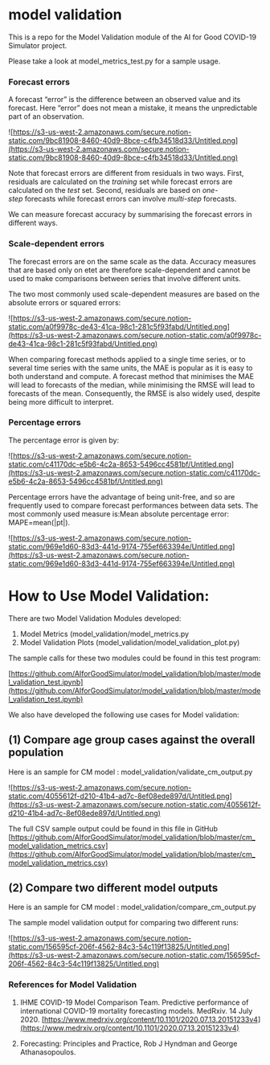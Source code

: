 # model validation
This is a  repo for the Model Validation module of the AI for Good COVID-19 Simulator project.

Please take a look at model_metrics_test.py for a sample usage.

### Forecast errors

A forecast “error” is the difference between an observed value and its forecast. Here “error” does not mean a mistake, it means the unpredictable part of an observation. 

![https://s3-us-west-2.amazonaws.com/secure.notion-static.com/9bc81908-8460-40d9-8bce-c4fb34518d33/Untitled.png](https://s3-us-west-2.amazonaws.com/secure.notion-static.com/9bc81908-8460-40d9-8bce-c4fb34518d33/Untitled.png)

Note that forecast errors are different from residuals in two ways. First, residuals are calculated on the *training* set while forecast errors are calculated on the *test* set. Second, residuals are based on *one-step* forecasts while forecast errors can involve *multi-step* forecasts.

We can measure forecast accuracy by summarising the forecast errors in different ways.

### Scale-dependent errors

The forecast errors are on the same scale as the data. Accuracy measures that are based only on etet are therefore scale-dependent and cannot be used to make comparisons between series that involve different units.

The two most commonly used scale-dependent measures are based on the absolute errors or squared errors: 

![https://s3-us-west-2.amazonaws.com/secure.notion-static.com/a0f9978c-de43-41ca-98c1-281c5f93fabd/Untitled.png](https://s3-us-west-2.amazonaws.com/secure.notion-static.com/a0f9978c-de43-41ca-98c1-281c5f93fabd/Untitled.png)

When comparing forecast methods applied to a single time series, or to several time series with the same units, the MAE is popular as it is easy to both understand and compute. A forecast method that minimises the MAE will lead to forecasts of the median, while minimising the RMSE will lead to forecasts of the mean. Consequently, the RMSE is also widely used, despite being more difficult to interpret.

### Percentage errors

The percentage error is given by:

![https://s3-us-west-2.amazonaws.com/secure.notion-static.com/c41170dc-e5b6-4c2a-8653-5496cc4581bf/Untitled.png](https://s3-us-west-2.amazonaws.com/secure.notion-static.com/c41170dc-e5b6-4c2a-8653-5496cc4581bf/Untitled.png)

Percentage errors have the advantage of being unit-free, and so are frequently used to compare forecast performances between data sets. The most commonly used measure is:Mean absolute percentage error: MAPE=mean(|pt|).

![https://s3-us-west-2.amazonaws.com/secure.notion-static.com/969e1d60-83d3-441d-9174-755ef663394e/Untitled.png](https://s3-us-west-2.amazonaws.com/secure.notion-static.com/969e1d60-83d3-441d-9174-755ef663394e/Untitled.png)


# How to Use Model Validation:

There are two Model Validation Modules developed:

1. Model Metrics (model_validation/model_metrics.py
2. Model Validation Plots (model_validation/model_validation_plot.py)

The sample calls for these two modules could be found in this test program:

[https://github.com/AIforGoodSimulator/model_validation/blob/master/model_validation_test.ipynb](https://github.com/AIforGoodSimulator/model_validation/blob/master/model_validation_test.ipynb)

We also have developed the following use cases for Model validation:

## (1) Compare age group cases against the overall population

Here is an sample for CM model : model_validation/validate_cm_output.py

![https://s3-us-west-2.amazonaws.com/secure.notion-static.com/4055612f-d210-41b4-ad7c-8ef08ede897d/Untitled.png](https://s3-us-west-2.amazonaws.com/secure.notion-static.com/4055612f-d210-41b4-ad7c-8ef08ede897d/Untitled.png)

The full CSV sample output could be found in this file in GitHub
[https://github.com/AIforGoodSimulator/model_validation/blob/master/cm_model_validation_metrics.csv](https://github.com/AIforGoodSimulator/model_validation/blob/master/cm_model_validation_metrics.csv)

## (2) Compare two different model outputs

Here is an sample for CM model : model_validation/compare_cm_output.py

The sample model validation output for comparing two different runs:

![https://s3-us-west-2.amazonaws.com/secure.notion-static.com/156595cf-206f-4562-84c3-54c119f13825/Untitled.png](https://s3-us-west-2.amazonaws.com/secure.notion-static.com/156595cf-206f-4562-84c3-54c119f13825/Untitled.png)


### References for Model Validation

1) IHME COVID-19 Model Comparison Team. Predictive performance of international COVID-19 mortality forecasting models. MedRxiv. 14 July 2020. [https://www.medrxiv.org/content/10.1101/2020.07.13.20151233v4](https://www.medrxiv.org/content/10.1101/2020.07.13.20151233v4)

2) Forecasting: Principles and Practice, Rob J Hyndman and George Athanasopoulos.
